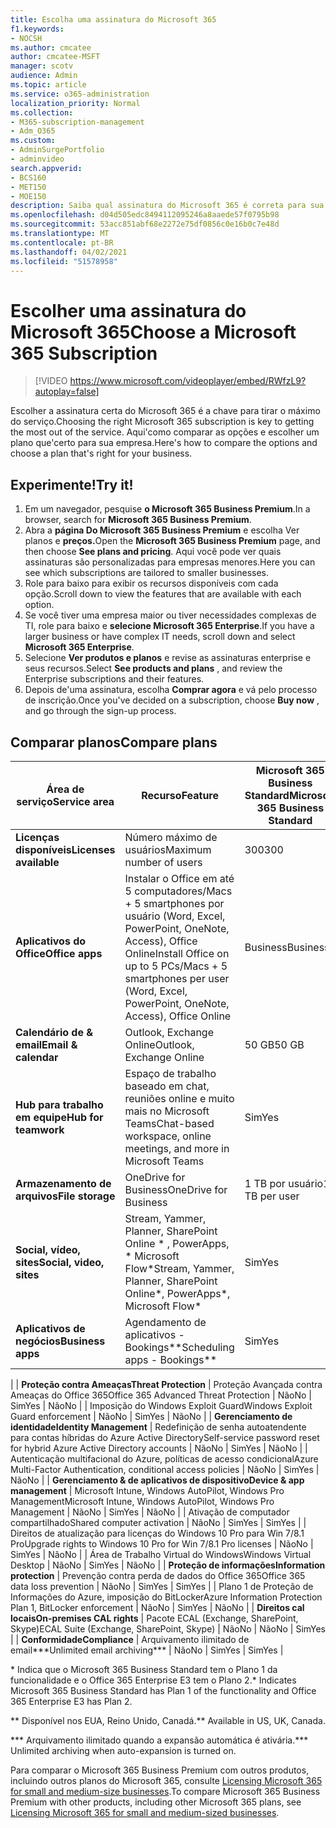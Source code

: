 ```yaml
---
title: Escolha uma assinatura do Microsoft 365
f1.keywords:
- NOCSH
ms.author: cmcatee
author: cmcatee-MSFT
manager: scotv
audience: Admin
ms.topic: article
ms.service: o365-administration
localization_priority: Normal
ms.collection:
- M365-subscription-management
- Adm_O365
ms.custom:
- AdminSurgePortfolio
- adminvideo
search.appverid:
- BCS160
- MET150
- MOE150
description: Saiba qual assinatura do Microsoft 365 é correta para sua organização.
ms.openlocfilehash: d04d505edc8494112095246a8aaede57f0795b98
ms.sourcegitcommit: 53acc851abf68e2272e75df0856c0e16b0c7e48d
ms.translationtype: MT
ms.contentlocale: pt-BR
ms.lasthandoff: 04/02/2021
ms.locfileid: "51578958"
---
```

# <a name="choose-a-microsoft-365-subscription"></a><span data-ttu-id="b0acf-103">Escolher uma assinatura do Microsoft 365</span><span class="sxs-lookup"><span data-stu-id="b0acf-103">Choose a Microsoft 365 Subscription</span></span>

> [!VIDEO https://www.microsoft.com/videoplayer/embed/RWfzL9?autoplay=false]

<span data-ttu-id="b0acf-104">Escolher a assinatura certa do Microsoft 365 é a chave para tirar o máximo do serviço.</span><span class="sxs-lookup"><span data-stu-id="b0acf-104">Choosing the right Microsoft 365 subscription is key to getting the most out of the service.</span></span> <span data-ttu-id="b0acf-105">Aqui&#39;como comparar as opções e escolher um plano que&#39;certo para sua empresa.</span><span class="sxs-lookup"><span data-stu-id="b0acf-105">Here&#39;s how to compare the options and choose a plan that&#39;s right for your business.</span></span>

## <a name="try-it"></a><span data-ttu-id="b0acf-106">Experimente!</span><span class="sxs-lookup"><span data-stu-id="b0acf-106">Try it!</span></span>

1. <span data-ttu-id="b0acf-107">Em um navegador, pesquise  **o Microsoft 365 Business Premium**.</span><span class="sxs-lookup"><span data-stu-id="b0acf-107">In a browser, search for  **Microsoft 365 Business Premium**.</span></span>
2. <span data-ttu-id="b0acf-108">Abra a **página Do Microsoft 365 Business Premium** e escolha Ver planos e **preços.**</span><span class="sxs-lookup"><span data-stu-id="b0acf-108">Open the  **Microsoft 365 Business Premium**  page, and then choose  **See plans and pricing**.</span></span> <span data-ttu-id="b0acf-109">Aqui você pode ver quais assinaturas são personalizadas para empresas menores.</span><span class="sxs-lookup"><span data-stu-id="b0acf-109">Here you can see which subscriptions are tailored to smaller businesses.</span></span>
3. <span data-ttu-id="b0acf-110">Role para baixo para exibir os recursos disponíveis com cada opção.</span><span class="sxs-lookup"><span data-stu-id="b0acf-110">Scroll down to view the features that are available with each option.</span></span>
4. <span data-ttu-id="b0acf-111">Se você tiver uma empresa maior ou tiver necessidades complexas de TI, role para baixo e  **selecione Microsoft 365 Enterprise**.</span><span class="sxs-lookup"><span data-stu-id="b0acf-111">If you have a larger business or have complex IT needs, scroll down and select  **Microsoft 365 Enterprise**.</span></span>
5. <span data-ttu-id="b0acf-112">Selecione  **Ver produtos e planos** e revise as assinaturas enterprise e seus recursos.</span><span class="sxs-lookup"><span data-stu-id="b0acf-112">Select  **See products and plans** , and review the Enterprise subscriptions and their features.</span></span>
6. <span data-ttu-id="b0acf-113">Depois de&#39;uma assinatura, escolha  **Comprar agora** e vá pelo processo de inscrição.</span><span class="sxs-lookup"><span data-stu-id="b0acf-113">Once you&#39;ve decided on a subscription, choose  **Buy now** , and go through the sign-up process.</span></span>

## <a name="compare-plans"></a><span data-ttu-id="b0acf-114">Comparar planos</span><span class="sxs-lookup"><span data-stu-id="b0acf-114">Compare plans</span></span>

| <span data-ttu-id="b0acf-115">**Área de serviço**</span><span class="sxs-lookup"><span data-stu-id="b0acf-115">**Service area**</span></span> | <span data-ttu-id="b0acf-116">**Recurso**</span><span class="sxs-lookup"><span data-stu-id="b0acf-116">**Feature**</span></span> | <span data-ttu-id="b0acf-117">**Microsoft 365 Business Standard**</span><span class="sxs-lookup"><span data-stu-id="b0acf-117">**Microsoft 365 Business Standard**</span></span> | <span data-ttu-id="b0acf-118">**Microsoft 365 Business Premium**</span><span class="sxs-lookup"><span data-stu-id="b0acf-118">**Microsoft 365 Business Premium**</span></span> | <span data-ttu-id="b0acf-119">**Office 365 Enterprise E3**</span><span class="sxs-lookup"><span data-stu-id="b0acf-119">**Office 365 Enterprise E3**</span></span> |
| --- | --- | --- | --- | --- |
| <span data-ttu-id="b0acf-120">**Licenças disponíveis**</span><span class="sxs-lookup"><span data-stu-id="b0acf-120">**Licenses available**</span></span> | <span data-ttu-id="b0acf-121">Número máximo de usuários</span><span class="sxs-lookup"><span data-stu-id="b0acf-121">Maximum number of users</span></span> | <span data-ttu-id="b0acf-122">300</span><span class="sxs-lookup"><span data-stu-id="b0acf-122">300</span></span> | <span data-ttu-id="b0acf-123">300</span><span class="sxs-lookup"><span data-stu-id="b0acf-123">300</span></span> | <span data-ttu-id="b0acf-124">Ilimitado</span><span class="sxs-lookup"><span data-stu-id="b0acf-124">Unlimited</span></span> |
| <span data-ttu-id="b0acf-125">**Aplicativos do Office**</span><span class="sxs-lookup"><span data-stu-id="b0acf-125">**Office apps**</span></span> | <span data-ttu-id="b0acf-126">Instalar o Office em até 5 computadores/Macs + 5 smartphones por usuário (Word, Excel, PowerPoint, OneNote, Access), Office Online</span><span class="sxs-lookup"><span data-stu-id="b0acf-126">Install Office on up to 5 PCs/Macs + 5 smartphones per user (Word, Excel, PowerPoint, OneNote, Access), Office Online</span></span> | <span data-ttu-id="b0acf-127">Business</span><span class="sxs-lookup"><span data-stu-id="b0acf-127">Business</span></span> | <span data-ttu-id="b0acf-128">Business</span><span class="sxs-lookup"><span data-stu-id="b0acf-128">Business</span></span> | <span data-ttu-id="b0acf-129">ProPlus</span><span class="sxs-lookup"><span data-stu-id="b0acf-129">ProPlus</span></span> |
| <span data-ttu-id="b0acf-130">**Calendário de &amp; email**</span><span class="sxs-lookup"><span data-stu-id="b0acf-130">**Email &amp; calendar**</span></span> | <span data-ttu-id="b0acf-131">Outlook, Exchange Online</span><span class="sxs-lookup"><span data-stu-id="b0acf-131">Outlook, Exchange Online</span></span> | <span data-ttu-id="b0acf-132">50 GB</span><span class="sxs-lookup"><span data-stu-id="b0acf-132">50 GB</span></span> | <span data-ttu-id="b0acf-133">50 GB</span><span class="sxs-lookup"><span data-stu-id="b0acf-133">50 GB</span></span> | <span data-ttu-id="b0acf-134">100 GB</span><span class="sxs-lookup"><span data-stu-id="b0acf-134">100 GB</span></span> |
| <span data-ttu-id="b0acf-135">**Hub para trabalho em equipe**</span><span class="sxs-lookup"><span data-stu-id="b0acf-135">**Hub for teamwork**</span></span> | <span data-ttu-id="b0acf-136">Espaço de trabalho baseado em chat, reuniões online e muito mais no Microsoft Teams</span><span class="sxs-lookup"><span data-stu-id="b0acf-136">Chat-based workspace, online meetings, and more in Microsoft Teams</span></span> | <span data-ttu-id="b0acf-137">Sim</span><span class="sxs-lookup"><span data-stu-id="b0acf-137">Yes</span></span> | <span data-ttu-id="b0acf-138">Sim</span><span class="sxs-lookup"><span data-stu-id="b0acf-138">Yes</span></span> | <span data-ttu-id="b0acf-139">Sim</span><span class="sxs-lookup"><span data-stu-id="b0acf-139">Yes</span></span> |
| <span data-ttu-id="b0acf-140">**Armazenamento de arquivos**</span><span class="sxs-lookup"><span data-stu-id="b0acf-140">**File storage**</span></span> | <span data-ttu-id="b0acf-141">OneDrive for Business</span><span class="sxs-lookup"><span data-stu-id="b0acf-141">OneDrive for Business</span></span> | <span data-ttu-id="b0acf-142">1 TB por usuário</span><span class="sxs-lookup"><span data-stu-id="b0acf-142">1 TB per user</span></span> | <span data-ttu-id="b0acf-143">1 TB por usuário</span><span class="sxs-lookup"><span data-stu-id="b0acf-143">1 TB per user</span></span> | <span data-ttu-id="b0acf-144">Ilimitado</span><span class="sxs-lookup"><span data-stu-id="b0acf-144">Unlimited</span></span> |
| <span data-ttu-id="b0acf-145">**Social, vídeo, sites**</span><span class="sxs-lookup"><span data-stu-id="b0acf-145">**Social, video, sites**</span></span> | <span data-ttu-id="b0acf-146">Stream, Yammer, Planner, SharePoint Online \* , PowerApps, \* Microsoft Flow\*</span><span class="sxs-lookup"><span data-stu-id="b0acf-146">Stream, Yammer, Planner, SharePoint Online\*, PowerApps\*, Microsoft Flow\*</span></span> | <span data-ttu-id="b0acf-147">Sim</span><span class="sxs-lookup"><span data-stu-id="b0acf-147">Yes</span></span> | <span data-ttu-id="b0acf-148">Sim</span><span class="sxs-lookup"><span data-stu-id="b0acf-148">Yes</span></span> | <span data-ttu-id="b0acf-149">Sim</span><span class="sxs-lookup"><span data-stu-id="b0acf-149">Yes</span></span> |
| <span data-ttu-id="b0acf-150">**Aplicativos de negócios**</span><span class="sxs-lookup"><span data-stu-id="b0acf-150">**Business apps**</span></span> | <span data-ttu-id="b0acf-151">Agendamento de aplicativos - Bookings\*\*</span><span class="sxs-lookup"><span data-stu-id="b0acf-151">Scheduling apps - Bookings\*\*</span></span> | <span data-ttu-id="b0acf-152">Sim</span><span class="sxs-lookup"><span data-stu-id="b0acf-152">Yes</span></span> | <span data-ttu-id="b0acf-153">Sim</span><span class="sxs-lookup"><span data-stu-id="b0acf-153">Yes</span></span> | <span data-ttu-id="b0acf-154">Sim</span><span class="sxs-lookup"><span data-stu-id="b0acf-154">Yes</span></span> |
|
| <span data-ttu-id="b0acf-155">**Proteção contra Ameaças**</span><span class="sxs-lookup"><span data-stu-id="b0acf-155">**Threat Protection**</span></span> | <span data-ttu-id="b0acf-156">Proteção Avançada contra Ameaças do Office 365</span><span class="sxs-lookup"><span data-stu-id="b0acf-156">Office 365 Advanced Threat Protection</span></span> | <span data-ttu-id="b0acf-157">Não</span><span class="sxs-lookup"><span data-stu-id="b0acf-157">No</span></span> | <span data-ttu-id="b0acf-158">Sim</span><span class="sxs-lookup"><span data-stu-id="b0acf-158">Yes</span></span> | <span data-ttu-id="b0acf-159">Não</span><span class="sxs-lookup"><span data-stu-id="b0acf-159">No</span></span> |
 | <span data-ttu-id="b0acf-160">Imposição do Windows Exploit Guard</span><span class="sxs-lookup"><span data-stu-id="b0acf-160">Windows Exploit Guard enforcement</span></span> | <span data-ttu-id="b0acf-161">Não</span><span class="sxs-lookup"><span data-stu-id="b0acf-161">No</span></span> | <span data-ttu-id="b0acf-162">Sim</span><span class="sxs-lookup"><span data-stu-id="b0acf-162">Yes</span></span> | <span data-ttu-id="b0acf-163">Não</span><span class="sxs-lookup"><span data-stu-id="b0acf-163">No</span></span> |
| <span data-ttu-id="b0acf-164">**Gerenciamento de identidade**</span><span class="sxs-lookup"><span data-stu-id="b0acf-164">**Identity Management**</span></span> | <span data-ttu-id="b0acf-165">Redefinição de senha autoatendente para contas híbridas do Azure Active Directory</span><span class="sxs-lookup"><span data-stu-id="b0acf-165">Self-service password reset for hybrid Azure Active Directory accounts</span></span> | <span data-ttu-id="b0acf-166">Não</span><span class="sxs-lookup"><span data-stu-id="b0acf-166">No</span></span> | <span data-ttu-id="b0acf-167">Sim</span><span class="sxs-lookup"><span data-stu-id="b0acf-167">Yes</span></span> | <span data-ttu-id="b0acf-168">Não</span><span class="sxs-lookup"><span data-stu-id="b0acf-168">No</span></span> |
 | <span data-ttu-id="b0acf-169">Autenticação multifacional do Azure, políticas de acesso condicional</span><span class="sxs-lookup"><span data-stu-id="b0acf-169">Azure Multi-Factor Authentication, conditional access policies</span></span> | <span data-ttu-id="b0acf-170">Não</span><span class="sxs-lookup"><span data-stu-id="b0acf-170">No</span></span> | <span data-ttu-id="b0acf-171">Sim</span><span class="sxs-lookup"><span data-stu-id="b0acf-171">Yes</span></span> | <span data-ttu-id="b0acf-172">Não</span><span class="sxs-lookup"><span data-stu-id="b0acf-172">No</span></span> |
| <span data-ttu-id="b0acf-173">**Gerenciamento &amp; de aplicativos de dispositivo**</span><span class="sxs-lookup"><span data-stu-id="b0acf-173">**Device &amp; app management**</span></span> | <span data-ttu-id="b0acf-174">Microsoft Intune, Windows AutoPilot, Windows Pro Management</span><span class="sxs-lookup"><span data-stu-id="b0acf-174">Microsoft Intune, Windows AutoPilot, Windows Pro Management</span></span> | <span data-ttu-id="b0acf-175">Não</span><span class="sxs-lookup"><span data-stu-id="b0acf-175">No</span></span> | <span data-ttu-id="b0acf-176">Sim</span><span class="sxs-lookup"><span data-stu-id="b0acf-176">Yes</span></span> | <span data-ttu-id="b0acf-177">Não</span><span class="sxs-lookup"><span data-stu-id="b0acf-177">No</span></span> |
 | <span data-ttu-id="b0acf-178">Ativação de computador compartilhado</span><span class="sxs-lookup"><span data-stu-id="b0acf-178">Shared computer activation</span></span> | <span data-ttu-id="b0acf-179">Não</span><span class="sxs-lookup"><span data-stu-id="b0acf-179">No</span></span> | <span data-ttu-id="b0acf-180">Sim</span><span class="sxs-lookup"><span data-stu-id="b0acf-180">Yes</span></span> | <span data-ttu-id="b0acf-181">Sim</span><span class="sxs-lookup"><span data-stu-id="b0acf-181">Yes</span></span> |
 | <span data-ttu-id="b0acf-182">Direitos de atualização para licenças do Windows 10 Pro para Win 7/8.1 Pro</span><span class="sxs-lookup"><span data-stu-id="b0acf-182">Upgrade rights to Windows 10 Pro for Win 7/8.1 Pro licenses</span></span> | <span data-ttu-id="b0acf-183">Não</span><span class="sxs-lookup"><span data-stu-id="b0acf-183">No</span></span> | <span data-ttu-id="b0acf-184">Sim</span><span class="sxs-lookup"><span data-stu-id="b0acf-184">Yes</span></span> | <span data-ttu-id="b0acf-185">Não</span><span class="sxs-lookup"><span data-stu-id="b0acf-185">No</span></span> |
 | <span data-ttu-id="b0acf-186">Área de Trabalho Virtual do Windows</span><span class="sxs-lookup"><span data-stu-id="b0acf-186">Windows Virtual Desktop</span></span> | <span data-ttu-id="b0acf-187">Não</span><span class="sxs-lookup"><span data-stu-id="b0acf-187">No</span></span> | <span data-ttu-id="b0acf-188">Sim</span><span class="sxs-lookup"><span data-stu-id="b0acf-188">Yes</span></span> | <span data-ttu-id="b0acf-189">Não</span><span class="sxs-lookup"><span data-stu-id="b0acf-189">No</span></span> |
| <span data-ttu-id="b0acf-190">**Proteção de informações**</span><span class="sxs-lookup"><span data-stu-id="b0acf-190">**Information protection**</span></span> | <span data-ttu-id="b0acf-191">Prevenção contra perda de dados do Office 365</span><span class="sxs-lookup"><span data-stu-id="b0acf-191">Office 365 data loss prevention</span></span> | <span data-ttu-id="b0acf-192">Não</span><span class="sxs-lookup"><span data-stu-id="b0acf-192">No</span></span> | <span data-ttu-id="b0acf-193">Sim</span><span class="sxs-lookup"><span data-stu-id="b0acf-193">Yes</span></span> | <span data-ttu-id="b0acf-194">Sim</span><span class="sxs-lookup"><span data-stu-id="b0acf-194">Yes</span></span> |
 | <span data-ttu-id="b0acf-195">Plano 1 de Proteção de Informações do Azure, imposição do BitLocker</span><span class="sxs-lookup"><span data-stu-id="b0acf-195">Azure Information Protection Plan 1, BitLocker enforcement</span></span> | <span data-ttu-id="b0acf-196">Não</span><span class="sxs-lookup"><span data-stu-id="b0acf-196">No</span></span> | <span data-ttu-id="b0acf-197">Sim</span><span class="sxs-lookup"><span data-stu-id="b0acf-197">Yes</span></span> | <span data-ttu-id="b0acf-198">Não</span><span class="sxs-lookup"><span data-stu-id="b0acf-198">No</span></span> |
| <span data-ttu-id="b0acf-199">**Direitos cal locais**</span><span class="sxs-lookup"><span data-stu-id="b0acf-199">**On-premises CAL rights**</span></span> | <span data-ttu-id="b0acf-200">Pacote ECAL (Exchange, SharePoint, Skype)</span><span class="sxs-lookup"><span data-stu-id="b0acf-200">ECAL Suite (Exchange, SharePoint, Skype)</span></span> | <span data-ttu-id="b0acf-201">Não</span><span class="sxs-lookup"><span data-stu-id="b0acf-201">No</span></span> | <span data-ttu-id="b0acf-202">Não</span><span class="sxs-lookup"><span data-stu-id="b0acf-202">No</span></span> | <span data-ttu-id="b0acf-203">Sim</span><span class="sxs-lookup"><span data-stu-id="b0acf-203">Yes</span></span> |
| <span data-ttu-id="b0acf-204">**Conformidade**</span><span class="sxs-lookup"><span data-stu-id="b0acf-204">**Compliance**</span></span> | <span data-ttu-id="b0acf-205">Arquivamento ilimitado de email\*\*\*</span><span class="sxs-lookup"><span data-stu-id="b0acf-205">Unlimited email archiving\*\*\*</span></span> | <span data-ttu-id="b0acf-206">Não</span><span class="sxs-lookup"><span data-stu-id="b0acf-206">No</span></span> | <span data-ttu-id="b0acf-207">Sim</span><span class="sxs-lookup"><span data-stu-id="b0acf-207">Yes</span></span> | <span data-ttu-id="b0acf-208">Sim</span><span class="sxs-lookup"><span data-stu-id="b0acf-208">Yes</span></span> |

<span data-ttu-id="b0acf-209">\* Indica que o Microsoft 365 Business Standard tem o Plano 1 da funcionalidade e o Office 365 Enterprise E3 tem o Plano 2.</span><span class="sxs-lookup"><span data-stu-id="b0acf-209">\* Indicates Microsoft 365 Business Standard has Plan 1 of the functionality and Office 365 Enterprise E3 has Plan 2.</span></span>

<span data-ttu-id="b0acf-210">\*\* Disponível nos EUA, Reino Unido, Canadá.</span><span class="sxs-lookup"><span data-stu-id="b0acf-210">\*\* Available in US, UK, Canada.</span></span>

<span data-ttu-id="b0acf-211">\*\*\* Arquivamento ilimitado quando a expansão automática é ativária.</span><span class="sxs-lookup"><span data-stu-id="b0acf-211">\*\*\* Unlimited archiving when auto-expansion is turned on.</span></span>

<span data-ttu-id="b0acf-212">Para comparar o Microsoft 365 Business Premium com outros produtos, incluindo outros planos do Microsoft 365, consulte [Licensing Microsoft 365 for small and medium-size businesses](/office365/servicedescriptions/microsoft-365-service-descriptions/licensing-microsoft-365-in-smb).</span><span class="sxs-lookup"><span data-stu-id="b0acf-212">To compare Microsoft 365 Business Premium with other products, including other Microsoft 365 plans, see [Licensing Microsoft 365 for small and medium-sized businesses](/office365/servicedescriptions/microsoft-365-service-descriptions/licensing-microsoft-365-in-smb).</span></span>